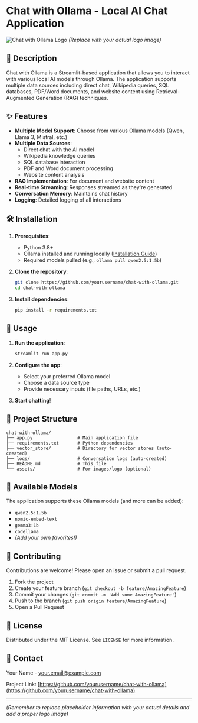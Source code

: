 # Chat with Ollama - Local AI Chat Application

![Chat with Ollama Logo](https://via.placeholder.com/150x50?text=Chat+with+Ollama) *(Replace with your actual logo image)*

## 📝 Description

Chat with Ollama is a Streamlit-based application that allows you to interact with various local AI models through Ollama. The application supports multiple data sources including direct chat, Wikipedia queries, SQL databases, PDF/Word documents, and website content using Retrieval-Augmented Generation (RAG) techniques.

## ✨ Features

- **Multiple Model Support**: Choose from various Ollama models (Qwen, Llama 3, Mistral, etc.)
- **Multiple Data Sources**:
  - Direct chat with the AI model
  - Wikipedia knowledge queries
  - SQL database interaction
  - PDF and Word document processing
  - Website content analysis
- **RAG Implementation**: For document and website content
- **Real-time Streaming**: Responses streamed as they're generated
- **Conversation Memory**: Maintains chat history
- **Logging**: Detailed logging of all interactions

## 🛠️ Installation

1. **Prerequisites**:
   - Python 3.8+
   - Ollama installed and running locally ([Installation Guide](https://ollama.ai/))
   - Required models pulled (e.g., `ollama pull qwen2.5:1.5b`)

2. **Clone the repository**:
   ```bash
   git clone https://github.com/yourusername/chat-with-ollama.git
   cd chat-with-ollama
   ```

3. **Install dependencies**:
   ```bash
   pip install -r requirements.txt
   ```

## 🚀 Usage

1. **Run the application**:
   ```bash
   streamlit run app.py
   ```

2. **Configure the app**:
   - Select your preferred Ollama model
   - Choose a data source type
   - Provide necessary inputs (file paths, URLs, etc.)

3. **Start chatting**!

## 📂 Project Structure

```
chat-with-ollama/
├── app.py                 # Main application file
├── requirements.txt       # Python dependencies
├── vector_store/          # Directory for vector stores (auto-created)
├── logs/                  # Conversation logs (auto-created)
├── README.md              # This file
└── assets/                # For images/logo (optional)
```

## 🌟 Available Models

The application supports these Ollama models (and more can be added):

- `qwen2.5:1.5b`
- `nomic-embed-text`
- `gemma3:1b`
- `codellama`
- *(Add your own favorites!)*

## 🤝 Contributing

Contributions are welcome! Please open an issue or submit a pull request.

1. Fork the project
2. Create your feature branch (`git checkout -b feature/AmazingFeature`)
3. Commit your changes (`git commit -m 'Add some AmazingFeature'`)
4. Push to the branch (`git push origin feature/AmazingFeature`)
5. Open a Pull Request

## 📜 License

Distributed under the MIT License. See `LICENSE` for more information.

## 📧 Contact

Your Name - your.email@example.com

Project Link: [https://github.com/yourusername/chat-with-ollama](https://github.com/yourusername/chat-with-ollama)

---

*(Remember to replace placeholder information with your actual details and add a proper logo image)*
